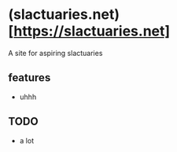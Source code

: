 # (slactuaries.net)[https://slactuaries.net]

A site for aspiring slactuaries

## features

* uhhh

## TODO

* a lot
